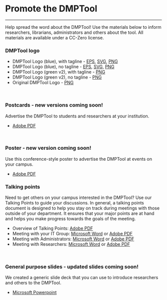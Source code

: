 <h1>Promote the DMPTool</h1>
<hr>

Help spread the word about the DMPTool! Use the materials below to inform researchers, librarians, administrators and others about the tool. All materials are available under a CC-Zero license.
<br>
<h3>DMPTool logo</h3>

<ul>
<li>DMPTool Logo (blue), with tagline - <a href=\"https://github.com/CDLUC3/dmp/blob/master/docs/logos/DMPTool_logo_blue.eps\" target=\"_blank\">EPS</a>, <a href=\"https://github.com/CDLUC3/dmp/blob/master/docs/logos/DMPTool_logo_blue.svg\" target=\"_blank\">SVG</a>, <a href=\"https://github.com/CDLUC3/dmp/blob/master/docs/logos/DMPTool_logo_blue.png\" target=\"_blank\">PNG</a></li>      
<li>DMPTool Logo (blue), no tagline - <a href=\"https://github.com/CDLUC3/dmp/blob/master/docs/logos/DMPTool_logo_blue_no_tag.eps\" target=\"_blank\">EPS</a>, <a href=\"https://github.com/CDLUC3/dmp/blob/master/docs/logos/DMPTool_logo_blue_no_tag.svg\" target=\"_blank\">SVG</a>, <a href=\"https://github.com/CDLUC3/dmp/blob/master/docs/logos/DMPTool_logo_blue_no_tag.png\" target=\"_blank\">PNG</a></li>   
<li>DMPTool Logo (green v2), with tagline - <a href=\"https://github.com/CDLUC3/dmp/blob/master/docs/logos/DMPTool_logo_v2.png\" target=\"_blank\">PNG</a></li>   
<li>DMPTool Logo (green v2), no tagline - <a href=\"https://github.com/CDLUC3/dmp/blob/master/docs/logos/DMPTool_logo_v2_no_tag.png\" target=\"_blank\">PNG</a></li>   
<li>Original DMPTool Logo - <a href=\"https://github.com/CDLUC3/dmp/blob/master/docs/logos/DMPTool_logo_v1.png\" target=\"_blank\">PNG</a></li></ul>   
<br>

<h3>Postcards - new versions coming soon!</h3>

Advertise the DMPTool to students and researchers at your institution.    
<ul>
<li><a href=\"https://github.com/CDLUC3/dmp/blob/master/docs/postcard/DMPTool_postcard_v2.pdf\" target=\"_blank\">Adobe PDF</a> </li></ul>
  
<br>

<h3>Poster - new version coming soon!</h3>

Use this conference-style poster to advertise the DMPTool at events on your campus.   
<ul>
<li><a href=\"https://github.com/CDLUC3/dmp/blob/master/docs/poster/DMPTool_poster_v2.pdf\" target=\"_blank\">Adobe PDF</a>   
  <br></li></ul>

<h3>Talking points</h3>

Need to get others on your campus interested in the DMPTool? Use our Talking Points to guide your discussions. In general, a talking points document is designed to help you stay on track during meetings with those outside of your department. It ensures that your major points are at hand and helps you make progress towards the goals of the meeting.   

<ul>
<li>Overview of Talking Points: <a href=\"https://github.com/CDLUC3/dmp/blob/master/docs/talkpoints/overview.pdf\" target=\"_blank\">Adobe PDF</a></li>   
<li>Meeting with your IT Group: <a href=\"https://github.com/CDLUC3/dmp/blob/master/docs/talkpoints/IT.docx\" target=\"_blank\">Microsoft Word</a> or <a href=\"https://github.com/CDLUC3/dmp/blob/master/docs/talkpoints/IT.pdf\" target=\"_blank\">Adobe PDF</a></li>   
<li>Meeting with Administrators: <a href=\"https://github.com/CDLUC3/dmp/blob/master/docs/talkpoints/admin.docx\" target=\"_blank\">Microsoft Word</a> or <a href=\"https://github.com/CDLUC3/dmp/blob/master/docs/talkpoints/admin.pdf\" target=\"_blank\">Adobe PDF</a></li>   
<li>Meeting with Researchers: <a href=\"https://github.com/CDLUC3/dmp/blob/master/docs/talkpoints/researchers.docx\" target=\"_blank\">Microsoft Word</a> or <a href=\"https://github.com/CDLUC3/dmp/blob/master/docs/talkpoints/researchers.pdf\" target=\"_blank\">Adobe PDF</a> </li></ul>  

<br>
<h3>General purpose slides - updated slides coming soon!</h3>

We created a generic slide deck that you can use to introduce researchers and others to the DMPTool.   
<ul>
<li><a href=\"https://github.com/CDLUC3/dmp/blob/master/docs/genericslides/DMPT2_GenericSlides.pptx\" target=\"_blank\">Microsoft Powerpoint</a> </li></ul>  

